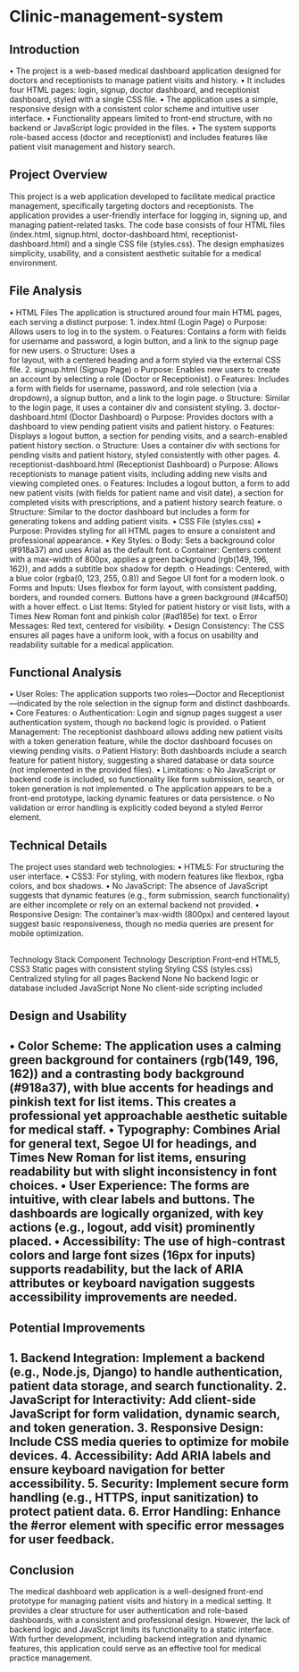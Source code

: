 # Clinic-management-system
 <h2>Introduction</h2>
•	The project is a web-based medical dashboard application designed for doctors and receptionists to manage patient visits and history.
•	It includes four HTML pages: login, signup, doctor dashboard, and receptionist dashboard, styled with a single CSS file.
•	The application uses a simple, responsive design with a consistent color scheme and intuitive user interface.
•	Functionality appears limited to front-end structure, with no backend or JavaScript logic provided in the files.
•	The system supports role-based access (doctor and receptionist) and includes features like patient visit management and history search.
<h2>Project Overview</h2>
This project is a web application developed to facilitate medical practice management, specifically targeting doctors and receptionists. The application provides a user-friendly interface for logging in, signing up, and managing patient-related tasks. The code base consists of four HTML files (index.html, signup.html, doctor-dashboard.html, receptionist-dashboard.html) and a single CSS file (styles.css). The design emphasizes simplicity, usability, and a consistent aesthetic suitable for a medical environment.
<h2>File Analysis</h2>
•	HTML Files
The application is structured around four main HTML pages, each serving a distinct purpose:
1.	index.html (Login Page)
o	Purpose: Allows users to log in to the system.
o	Features: Contains a form with fields for username and password, a login button, and a link to the signup page for new users.
o	Structure: Uses a <div class="container"> for layout, with a centered heading and a form styled via the external CSS file.
2.	signup.html (Signup Page)
o	Purpose: Enables new users to create an account by selecting a role (Doctor or Receptionist).
o	Features: Includes a form with fields for username, password, and role selection (via a dropdown), a signup button, and a link to the login page.
o	Structure: Similar to the login page, it uses a container div and consistent styling.
3.	doctor-dashboard.html (Doctor Dashboard)
o	Purpose: Provides doctors with a dashboard to view pending patient visits and patient history.
o	Features: Displays a logout button, a section for pending visits, and a search-enabled patient history section.
o	Structure: Uses a container div with sections for pending visits and patient history, styled consistently with other pages.
4.	receptionist-dashboard.html (Receptionist Dashboard)
o	Purpose: Allows receptionists to manage patient visits, including adding new visits and viewing completed ones.
o	Features: Includes a logout button, a form to add new patient visits (with fields for patient name and visit date), a section for completed visits with prescriptions, and a patient history search feature.
o	Structure: Similar to the doctor dashboard but includes a form for generating tokens and adding patient visits.
•	CSS File (styles.css)
•	Purpose: Provides styling for all HTML pages to ensure a consistent and professional appearance.
•	Key Styles:
o	Body: Sets a background color (#918a37) and uses Arial as the default font.
o	Container: Centers content with a max-width of 800px, applies a green background (rgb(149, 196, 162)), and adds a subtitle box shadow for depth.
o	Headings: Centered, with a blue color (rgba(0, 123, 255, 0.8)) and Segoe UI font for a modern look.
o	Forms and Inputs: Uses flexbox for form layout, with consistent padding, borders, and rounded corners. Buttons have a green background (#4caf50) with a hover effect.
o	List Items: Styled for patient history or visit lists, with a Times New Roman font and pinkish color (#ad185e) for text.
o	Error Messages: Red text, centered for visibility.
•	Design Consistency: The CSS ensures all pages have a uniform look, with a focus on usability and readability suitable for a medical application.
<h2>Functional Analysis</h2>
•	User Roles: The application supports two roles—Doctor and Receptionist—indicated by the role selection in the signup form and distinct dashboards.
•	Core Features:
o	Authentication: Login and signup pages suggest a user authentication system, though no backend logic is provided.
o	Patient Management: The receptionist dashboard allows adding new patient visits with a token generation feature, while the doctor dashboard focuses on viewing pending visits.
o	Patient History: Both dashboards include a search feature for patient history, suggesting a shared database or data source (not implemented in the provided files).
•	Limitations:
o	No JavaScript or backend code is included, so functionality like form submission, search, or token generation is not implemented.
o	The application appears to be a front-end prototype, lacking dynamic features or data persistence.
o	No validation or error handling is explicitly coded beyond a styled #error element.
<h2>Technical Details</h2>
The project uses standard web technologies:
•	HTML5: For structuring the user interface.
•	CSS3: For styling, with modern features like flexbox, rgba colors, and box shadows.
•	No JavaScript: The absence of JavaScript suggests that dynamic features (e.g., form submission, search functionality) are either incomplete or rely on an external backend not provided.
•	Responsive Design: The container’s max-width (800px) and centered layout suggest basic responsiveness, though no media queries are present for mobile optimization.
<h2></h2>Technology Stack</h2>
Component	Technology	Description
Front-end	HTML5, CSS3	Static pages with consistent styling
Styling	CSS (styles.css)	Centralized styling for all pages
Backend	None	No backend logic or database included
JavaScript	None	No client-side scripting included
<h2>Design and Usability<h2>
•	Color Scheme: The application uses a calming green background for containers (rgb(149, 196, 162)) and a contrasting body background (#918a37), with blue accents for headings and pinkish text for list items. This creates a professional yet approachable aesthetic suitable for medical staff.
•	Typography: Combines Arial for general text, Segoe UI for headings, and Times New Roman for list items, ensuring readability but with slight inconsistency in font choices.
•	User Experience: The forms are intuitive, with clear labels and buttons. The dashboards are logically organized, with key actions (e.g., logout, add visit) prominently placed.
•	Accessibility: The use of high-contrast colors and large font sizes (16px for inputs) supports readability, but the lack of ARIA attributes or keyboard navigation suggests accessibility improvements are needed.
<h2>Potential Improvements<h2>
1.	Backend Integration: Implement a backend (e.g., Node.js, Django) to handle authentication, patient data storage, and search functionality.
2.	JavaScript for Interactivity: Add client-side JavaScript for form validation, dynamic search, and token generation.
3.	Responsive Design: Include CSS media queries to optimize for mobile devices.
4.	Accessibility: Add ARIA labels and ensure keyboard navigation for better accessibility.
5.	Security: Implement secure form handling (e.g., HTTPS, input sanitization) to protect patient data.
6.	Error Handling: Enhance the #error element with specific error messages for user feedback.
<h2>Conclusion</h2>
The medical dashboard web application is a well-designed front-end prototype for managing patient visits and history in a medical setting. It provides a clear structure for user authentication and role-based dashboards, with a consistent and professional design. However, the lack of backend logic and JavaScript limits its functionality to a static interface. With further development, including backend integration and dynamic features, this application could serve as an effective tool for medical practice management.
